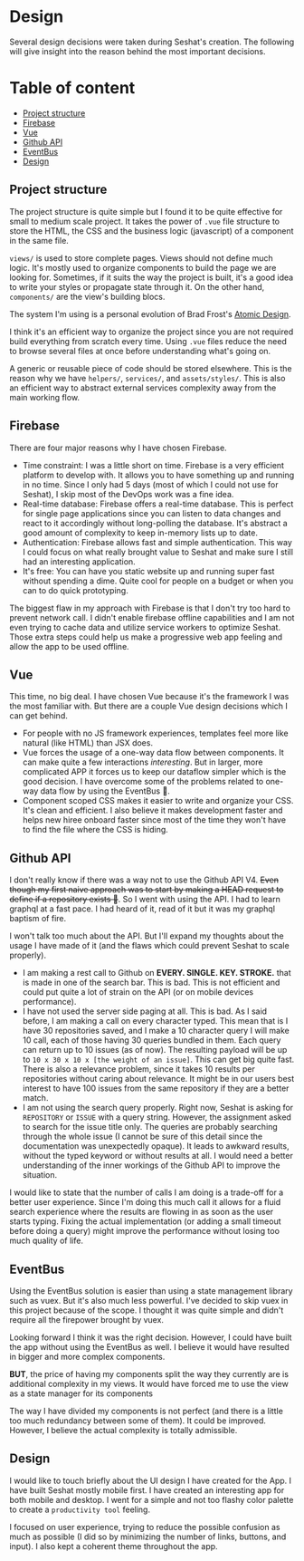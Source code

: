 # Design

Several design decisions were taken during Seshat's creation. The following will give insight into the reason behind the most important decisions.

# Table of content

- [Project structure](#project-structure)
- [Firebase](#firebase)
- [Vue](#vue)
- [Github API](#github-api)
- [EventBus](#eventbus)
- [Design](#design)

## Project structure

The project structure is quite simple but I found it to be quite effective for small to medium scale project. It takes the power of `.vue` file structure to store the HTML, the CSS and the business logic (javascript) of a component in the same file.

`views/` is used to store complete pages. Views should not define much logic. It's mostly used to organize components to build the page we are looking for. Sometimes, if it suits the way the project is built, it's a good idea to write your styles or propagate state through it. On the other hand, `components/` are the view's building blocs.

The system I'm using is a personal evolution of Brad Frost's [Atomic Design](http://bradfrost.com/blog/post/atomic-web-design/).

I think it's an efficient way to organize the project since you are not required build everything from scratch every time. Using `.vue` files reduce the need to browse several files at once before understanding what's going on.

A generic or reusable piece of code should be stored elsewhere. This is the reason why we have `helpers/`, `services/`, and `assets/styles/`. This is also an efficient way to abstract external services complexity away from the main working flow.

## Firebase

There are four major reasons why I have chosen Firebase.

- Time constraint:
  I was a little short on time. Firebase is a very efficient platform to develop with. It allows you to have something up and running in no time. Since I only had 5 days (most of which I could not use for Seshat), I skip most of the DevOps work was a fine idea.
- Real-time database:
  Firebase offers a real-time database. This is perfect for single page applications since you can listen to data changes and react to it accordingly without long-polling the database. It's abstract a good amount of complexity to keep in-memory lists up to date.
- Authentication:
  Firebase allows fast and simple authentication. This way I could focus on what really brought value to Seshat and make sure I still had an interesting application.
- It's free:
  You can have you static website up and running super fast without spending a dime. Quite cool for people on a budget or when you can to do quick prototyping.

The biggest flaw in my approach with Firebase is that I don't try too hard to prevent network call. I didn't enable firebase offline capabilities and I am not even trying to cache data and utilize service workers to optimize Seshat. Those extra steps could help us make a progressive web app feeling and allow the app to be used offline.

## Vue

This time, no big deal. I have chosen Vue because it's the framework I was the most familiar with. But there are a couple Vue design decisions which I can get behind.

- For people with no JS framework experiences, templates feel more like natural (like HTML) than JSX does.
- Vue forces the usage of a one-way data flow between components. It can make quite a  few interactions _interesting_. But in larger, more complicated APP it forces us to keep our dataflow simpler which is the good decision. I have overcome some of the problems related to one-way data flow by using the EventBus 🙈.
- Component scoped CSS makes it easier to write and organize your CSS. It's clean and efficient. I also believe it makes development faster and helps new hiree onboard faster since most of the time they won't have to find the file where the CSS is hiding.

## Github API

I don't really know if there was a way not to use the Github API V4. ~~Even though my first naive approach was to start by making a HEAD request to define if a repository exists 🙈~~. So I went with using the API. I had to learn graphql at a fast pace. I had heard of it, read of it but it was my graphql baptism of fire.

I won't talk too much about the API. But I'll expand my thoughts about the usage I have made of it (and the flaws which could prevent Seshat to scale properly).

- I am making a rest call to Github on **EVERY. SINGLE. KEY. STROKE.** that is made in one of the search bar. This is bad. This is not efficient and could put quite a lot of strain on the API (or on mobile devices performance).
- I have not used the server side paging at all. This is bad. As I said before, I am making a call on every character typed. This mean that is I have 30 repositories saved, and I make a 10 character query I will make 10 call, each of those having 30 queries bundled in them. Each query can return up to 10 issues (as of now). The resulting payload will be up to `10 x 30 x 10 x [the weight of an issue]`. This can get big quite fast. There is also a relevance problem, since it takes 10 results per repositories without caring about relevance. It might be in our users best interest to have 100 issues from the same repository if they are a better match.
- I am not using the search query properly. Right now, Seshat is asking for `REPOSITORY` or `ISSUE` with a query string. However, the assignment asked to search for the issue title only. The queries are probably searching through the whole issue (I cannot be sure of this detail since the documentation was unexpectedly opaque). It leads to awkward results, without the typed keyword or without results at all. I would need a better understanding of the inner workings of the Github API to improve the situation.

I would like to state that the number of calls I am doing is a trade-off for a better user experience. Since I'm doing this much call it allows for a fluid search experience where the results are flowing in as soon as the user starts typing. Fixing the actual implementation (or adding a small timeout before doing a query) might improve the performance without losing too much quality of life.

## EventBus

Using the EventBus solution is easier than using a state management library such as vuex. But it's also much less powerful. I've decided to skip vuex in this project because of the scope. I thought it was quite simple and didn't require all the firepower brought by vuex.

Looking forward I think it was the right decision. However, I could have built the app without using the EventBus as well. I believe it would have resulted in bigger and more complex components.

**BUT**, the price of having my components split the way they currently are is additional complexity in my views. It would have forced me to use the view as a state manager for its components

The way I have divided my components is not perfect (and there is a little too much redundancy between some of them). It could be improved. However, I believe the actual complexity is totally admissible.

## Design

I would like to touch briefly about the UI design I have created for the App. I have built Seshat mostly mobile first. I have created an interesting app for both mobile and desktop. I went for a simple and not too flashy color palette to create a `productivity tool` feeling.

I focused on user experience, trying to reduce the possible confusion as much as possible (I did so by minimizing the number of links, buttons, and input). I also kept a coherent theme throughout the app.
